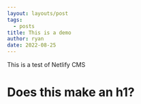 ```yaml
---
layout: layouts/post
tags:
  - posts
title: This is a demo
author: ryan
date: 2022-08-25
---
```

This is a test of Netlify CMS

<h1>Does this make an h1?</h1>